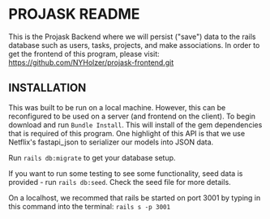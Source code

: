 # PROJASK README

This is the Projask Backend where we will persist ("save") data to the rails database such as users, tasks, projects, and make associations. In order to get the frontend of this program, please visit: https://github.com/NYHolzer/projask-frontend.git

## INSTALLATION
This was built to be run on a local machine. However, this can be reconfigured to be used on a server (and frontend on the client). 
To begin download and run `Bundle Install`. This will install of the gem dependencies that is required of this program. 
One highlight of this API is that we use Netflix's fastapi_json to serializer our models into JSON data.

Run `rails db:migrate` to get your database setup.

If you want to run some testing to see some functionality, seed data is provided - run `rails db:seed`.
Check the seed file for more details.

On a localhost, we recommed that rails be started on port 3001 by typing in this command into the terminal: `rails s -p 3001`


